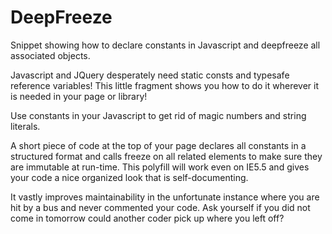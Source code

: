 # DeepFreeze
Snippet showing how to declare constants in Javascript and deepfreeze all associated objects.

Javascript and JQuery desperately need static consts and typesafe reference variables!
This little fragment shows you how to do it wherever it is needed in your page or library!

Use constants in your Javascript to get rid of magic numbers and string literals.

A short piece of code at the top of your page declares all constants in a
structured format and calls freeze on all related elements to make sure
they are immutable at run-time. This polyfill will work even on IE5.5 and
gives your code a nice organized look that is self-documenting.

It vastly improves maintainability in the unfortunate instance where you
are hit by a bus and never commented your code. Ask yourself if you
did not come in tomorrow could another coder pick up where you left off?
